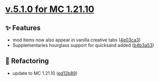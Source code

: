 # [v.5.1.0 for MC 1.21.10](https://github.com/XxRexRaptorxX/MineTraps/compare/v.5.1.0-dev1...v.5.1.0-dev5)

## ✨ Features

- mod items now also appear in vanilla creative tabs ([4e03ca3](https://github.com/XxRexRaptorxX/MineTraps/commit/4e03ca37d3b8b85dbe8b5b157df80e94e97997c4))
- Supplementaries hourglass support for quicksand added ([b4b3a53](https://github.com/XxRexRaptorxX/MineTraps/commit/b4b3a53afe5bed942b055a900c930e44b0c645b9))

## 🔨 Refactoring

- update to MC 1.21.10 ([ed12b89](https://github.com/XxRexRaptorxX/MineTraps/commit/ed12b8975ec649c9892c572ad69eec354be130bc))

